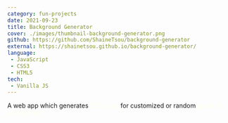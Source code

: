 ```yaml
---
category: fun-projects
date: 2021-09-23
title: Background Generator
cover: ./images/thumbnail-background-generator.png
github: https://github.com/ShaineTsou/background-generator
external: https://shainetsou.github.io/background-generator/
language: 
 - JavaScript
 - CSS3
 - HTML5
tech:
 - Vanilla JS
---
```

A web app which generates <span style="color: ivory">CSS code</span> for customized or random <span style="color: ivory">gradient background</span>
